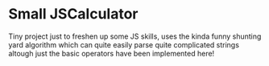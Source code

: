 # Small JSCalculator

Tiny project just to freshen up some JS skills,
uses the kinda funny shunting yard algorithm which can quite easily
parse quite complicated strings altough just the basic operators have been implemented here!

